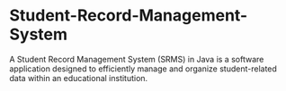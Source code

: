 # Student-Record-Management-System
A Student Record Management System (SRMS) in Java is a software application designed to efficiently manage and organize student-related data within an educational institution.
